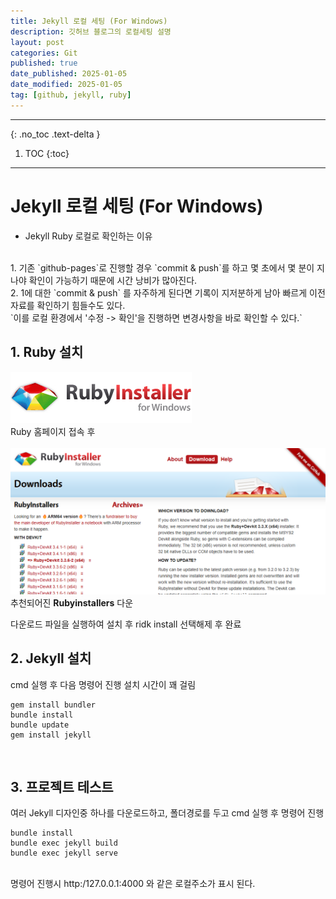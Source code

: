 ```yaml
---
title: Jekyll 로컬 세팅 (For Windows)
description: 깃허브 블로그의 로컬세팅 설명
layout: post
categories: Git
published: true
date_published: 2025-01-05
date_modified: 2025-01-05
tag: [github, jekyll, ruby]
---
```

---
{: .no_toc .text-delta }

1. TOC
{:toc}
---

<!-- 글의 제목은 #
    나머지 큰 제목은 ##
    이후 나머지는 3개이상 -->

# Jekyll 로컬 세팅 (For Windows)
- Jekyll Ruby 로컬로 확인하는 이유
<br>
1. 기존 `github-pages`로 진행할 경우 `commit & push`를 하고 몇 초에서 몇 분이 지나야 확인이 가능하기 때문에 시간 낭비가 많아진다.<br>
2. 1에 대한 `commit & push` 를 자주하게 된다면 기록이 지저분하게 남아 빠르게 이전 자료를 확인하기 힘들수도 있다.<br>
`이를 로컬 환경에서 '수정 -> 확인'을 진행하면 변경사항을 바로 확인할 수 있다.`

## 1. Ruby 설치
[![docs](/assets/img/2025-01-05-etc-jekyll-local-for-windows-1.png)](https://rubyinstaller.org/downloads/)<br>
Ruby 홈페이지 접속 후<br><br>
![docs](/assets/img/2025-01-05-etc-jekyll-local-for-windows-2.png)<br>
추천되어진 **Rubyinstallers** 다운<br>

다운로드 파일을 실행하여 설치 후 ridk install 선택해제 후 완료
<br>

## 2. Jekyll 설치
cmd 실행 후 다음 명령어 진행 설치 시간이 꽤 걸림

```
gem install bundler
bundle install
bundle update
gem install jekyll
```
<br>

## 3. 프로젝트 테스트
여러 Jekyll 디자인중 하나를 다운로드하고, 폴더경로를 두고 cmd 실행 후 명령어 진행

```
bundle install
bundle exec jekyll build
bundle exec jekyll serve
```
<br>
명령어 진행시 http:/127.0.0.1:4000 와 같은 로컬주소가 표시 된다.